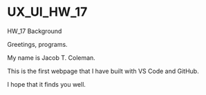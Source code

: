 # UX_UI_HW_17
HW_17 Background

Greetings, programs.

My name is Jacob T. Coleman.

This is the first webpage that I have built with VS Code and GitHub.

I hope that it finds you well.
